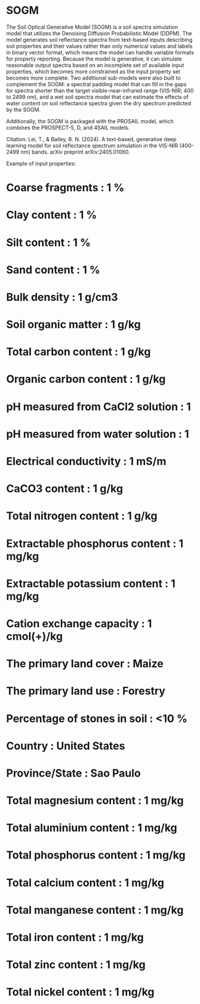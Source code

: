 # SOGM
The Soil Optical Generative Model (SOGM) is a soil spectra simulation model that utilizes the Denoising Diffusion Probabilistic Model (DDPM). The model generates soil reflectance spectra from text-based inputs describing soil properties and their values rather than only numerical values and labels in binary vector format, which means the model can handle variable formats for property reporting. Because the model is generative, it can simulate reasonable output spectra based on an incomplete set of available input properties, which becomes more constrained as the input property set becomes more complete. Two additional sub-models were also built to complement the SOGM: a spectral padding model that can fill in the gaps for spectra shorter than the target visible-near-infrared range (VIS-NIR; 400 to 2499 nm), and a wet soil spectra model that can estimate the effects of water content on soil reflectance spectra given the dry spectrum predicted by the SOGM.

Additionally, the SOGM is packaged with the PROSAIL model, which combines the PROSPECT-5, D, and 4SAIL models.

Citation: Lei, T., & Bailey, B. N. (2024). A text-based, generative deep learning model for soil reflectance spectrum simulation in the VIS-NIR (400-2499 nm) bands. arXiv preprint arXiv:2405.01060.

Example of input properties:

# Coarse fragments : 1 %
# Clay content : 1 %
# Silt content : 1 %
# Sand content : 1 %
# Bulk density : 1 g/cm3
# Soil organic matter : 1 g/kg
# Total carbon content : 1 g/kg
# Organic carbon content : 1 g/kg
# pH measured from CaCl2 solution : 1
# pH measured from water solution : 1
# Electrical conductivity : 1 mS/m
# CaCO3 content : 1 g/kg
# Total nitrogen content : 1 g/kg
# Extractable phosphorus content : 1 mg/kg
# Extractable potassium content : 1 mg/kg
# Cation exchange capacity : 1 cmol(+)/kg
# The primary land cover : Maize
# The primary land use : Forestry
# Percentage of stones in soil : <10 %
# Country : United States
# Province/State : Sao Paulo
# Total magnesium content : 1 mg/kg
# Total aluminium content : 1 mg/kg
# Total phosphorus content : 1 mg/kg
# Total calcium content : 1 mg/kg
# Total manganese content : 1 mg/kg
# Total iron content : 1 mg/kg
# Total zinc content : 1 mg/kg
# Total nickel content : 1 mg/kg
